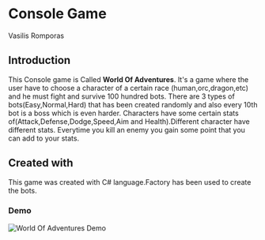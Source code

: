 # Console Game

Vasilis Romporas

## Introduction

This Console game is Called **World Of Adventures**. It's a game where the user have to choose a character of a certain race (human,orc,dragon,etc) and he must fight and survive 100 hundred bots. There are 3 types of bots(Easy,Normal,Hard) that has been created randomly and also every 10th bot is a boss which is even harder. Characters have some certain stats of(Attack,Defense,Dodge,Speed,Aim and Health).Different character have different stats. Everytime you kill an enemy you gain some point that you can add to your stats.

## Created with

This game was created with C# language.Factory has been used to create the bots.

### Demo
![World Of Adventures Demo](WorldOfAdventures.gif)